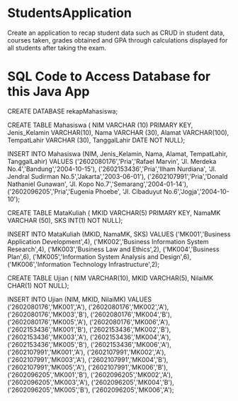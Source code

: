# StudentsApplication
Create an application to recap student data such as CRUD in student data, courses taken, grades obtained and GPA through calculations displayed for all students after taking the exam.

# SQL Code to Access Database for this Java App
CREATE DATABASE rekapMahasiswa;


CREATE TABLE Mahasiswa (
NIM VARCHAR (10) PRIMARY KEY,
Jenis_Kelamin VARCHAR(10),
Nama VARCHAR (30),
Alamat VARCHAR(100),
TempatLahir VARCHAR (30),
TanggalLahir DATE NOT NULL);

INSERT INTO Mahasiswa (NIM, Jenis_Kelamin, Nama, Alamat, TempatLahir, TanggalLahir) 
VALUES
('2602080176','Pria','Rafael Marvin', 'Jl. Merdeka No.4','Bandung','2004-10-15'),
('2602153436','Pria','Ilham Nurdiana', 'Jl. Jendral Sudirman No.5','Jakarta','2003-06-01'),
('2602107991','Pria','Donald Nathaniel Gunawan', 'Jl. Kopo No.7','Semarang','2004-01-14'),
('2602096205','Pria','Eugenia Phoebe', 'Jl. Cibaduyut No.6','Jogja','2004-10-10');

CREATE TABLE MataKuliah (
MKID VARCHAR(5) PRIMARY KEY,
NamaMK VARCHAR (50),
SKS INT(1) NOT NULL);

INSERT INTO MataKuliah (MKID, NamaMK, SKS)
VALUES
('MK001','Business Application Development',4),
('MK002','Business Information System Research',4),
('MK003','Business Law and Ethics',2),
('MK004','Business Plan',6),
('MK005','Information System Analysis and Design',6),
('MK006','Information Technology Infrastructure',2);

CREATE TABLE Ujian (
NIM VARCHAR(10),
MKID VARCHAR(5),
NilaiMK CHAR(1) NOT NULL);

INSERT INTO Ujian (NIM, MKID, NilaiMK)
VALUES
('2602080176','MK001','A'),
('2602080176','MK002','A'),
('2602080176','MK003','B'),
('2602080176','MK004','B'),
('2602080176','MK005','A'),
('2602080176','MK006','A'),
('2602153436','MK001','B'),
('2602153436','MK002','B'),
('2602153436','MK003','A'),
('2602153436','MK004','A'),
('2602153436','MK005','B'),
('2602153436','MK006','A'),
('2602107991','MK001','A'),
('2602107991','MK002','A'),
('2602107991','MK003','A'),
('2602107991','MK004','B'),
('2602107991','MK005','A'),
('2602107991','MK006','B'),
('2602096205','MK001','B'),
('2602096205','MK002','A'),
('2602096205','MK003','A'),
('2602096205','MK004','B'),
('2602096205','MK005','B'),
('2602096205','MK006','A');

